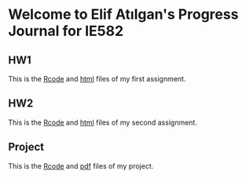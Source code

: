 # Welcome to Elif Atılgan's Progress Journal for IE582

## HW1
This is the [Rcode](https://bu-ie-582.github.io/fall-23-elifatilgan/HW1/HW1.R) and [html](https://bu-ie-582.github.io/fall-23-elifatilgan/HW1/Assingment_1.html) files of my first assignment.

## HW2
This is the [Rcode](https://bu-ie-582.github.io/fall-23-elifatilgan/HW2/hw2.R) and [html](https://bu-ie-582.github.io/fall-23-elifatilgan/HW2/HW2.html) files of my second assignment.

## Project
This is the [Rcode](https://bu-ie-582.github.io/fall-23-elifatilgan/Project/project-elif_atilgan.R) and [pdf](https://bu-ie-582.github.io/fall-23-elifatilgan/Project/IE582-Project.pdf) files of my project.
